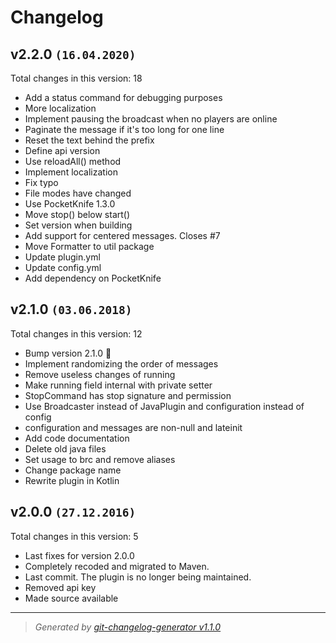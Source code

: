 # Changelog

## v2.2.0 `(16.04.2020)`
Total changes in this version: 18

- Add a status command for debugging purposes
- More localization
- Implement pausing the broadcast when no players are online
- Paginate the message if it's too long for one line
- Reset the text behind the prefix
- Define api version
- Use reloadAll() method
- Implement localization
- Fix typo
- File modes have changed
- Use PocketKnife 1.3.0
- Move stop() below start()
- Set version when building
- Add support for centered messages. Closes #7
- Move Formatter to util package
- Update plugin.yml
- Update config.yml
- Add dependency on PocketKnife

## v2.1.0 `(03.06.2018)`
Total changes in this version: 12

- Bump version 2.1.0 :tada:
- Implement randomizing the order of messages
- Remove useless changes of running
- Make running field internal with private setter
- StopCommand has stop signature and permission
- Use Broadcaster instead of JavaPlugin and configuration instead of config
- configuration and messages are non-null and lateinit
- Add code documentation
- Delete old java files
- Set usage to brc and remove aliases
- Change package name
- Rewrite plugin in Kotlin

## v2.0.0 `(27.12.2016)`
Total changes in this version: 5

- Last fixes for version 2.0.0
- Completely recoded and migrated to Maven.
- Last commit. The plugin is no longer being maintained.
- Removed api key
- Made source available

----

> *Generated by [git-changelog-generator v1.1.0](https://github.com/axelrindle/git-changelog-generator)*
